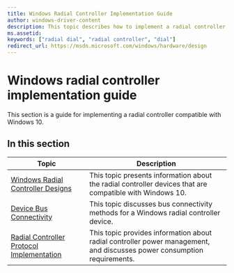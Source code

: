 ```yaml
---
title: Windows Radial Controller Implementation Guide
author: windows-driver-content
description: This topic describes how to implement a radial controller starting in the Windows Anniversary Update.
ms.assetid:
keywords: ["radial dial", "radial controller", "dial"]
redirect_url: https://msdn.microsoft.com/windows/hardware/design
---
```


# Windows radial controller implementation guide

This section is a guide for implementing a radial controller compatible with Windows 10.

## In this section

Topic | Description
--- | ---
[Windows Radial Controller Designs](radial-controller-designs.md) | This topic presents information about the radial controller devices that are compatible with Windows 10.
[Device Bus Connectivity](radial-controller-device-bus-connectivity.md) | This topic discusses bus connectivity methods for a Windows radial controller device.
[Radial Controller Protocol Implementation](radial-controller-protocol-implementation.md) | This topic provides information about radial controller power management, and discusses power consumption requirements.
